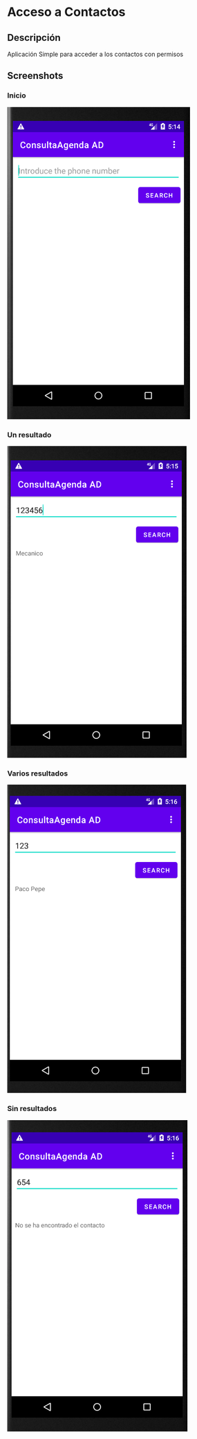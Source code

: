 # Acceso a Contactos


## Descripción
Aplicación Simple para acceder a los contactos con permisos

## Screenshots
### Inicio
![Screenshot](./Screenshots/Inicio.PNG "Inicio")

### Un resultado
![Screenshot](./Screenshots/unResultado.PNG "Un Resultado")

### Varios resultados
![Screenshot](./Screenshots/variosResultados.PNG "Varios Resultados")

### Sin resultados
![Screenshot](./Screenshots/sinResultados.PNG "Sin Resultados")
